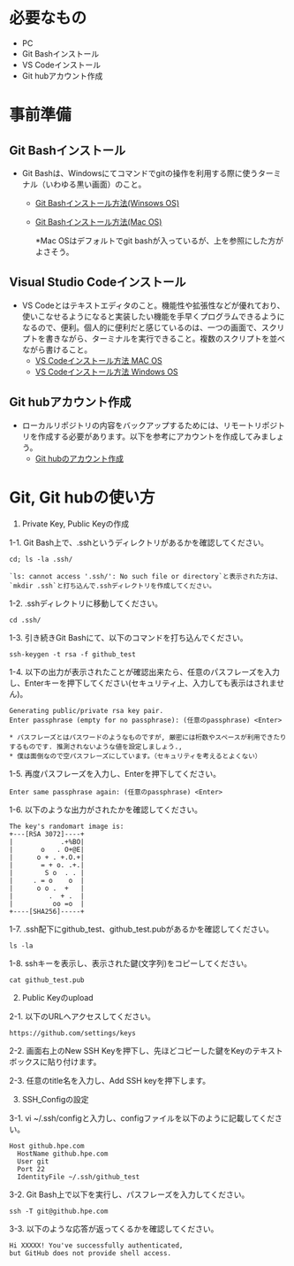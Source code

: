 # 必要なもの
+ PC
+ Git Bashインストール
+ VS Codeインストール
+ Git hubアカウント作成

# 事前準備
## Git Bashインストール
+ Git Bashは、Windowsにてコマンドでgitの操作を利用する際に使うターミナル（いわゆる黒い画面）のこと。
  + [Git Bashインストール方法(Winsows OS)](https://eng-entrance.com/git-install)
  + [Git Bashインストール方法(Mac OS)](https://qiita.com/NorsteinBekkler/items/a0622ee6a39d08d61b72)
  
    *Mac OSはデフォルトでgit bashが入っているが、上を参照にした方がよさそう。
## Visual Studio Codeインストール
+ VS Codeとはテキストエディタのこと。機能性や拡張性などが優れており、使いこなせるようになると実装したい機能を手早くプログラムできるようになるので、便利。個人的に便利だと感じているのは、一つの画面で、スクリプトを書きながら、ターミナルを実行できること。複数のスクリプトを並べながら書けること。
  + [VS Codeインストール方法 MAC OS](https://qiita.com/watamura/items/51c70fbb848e5f956fd6)
  + [VS Codeインストール方法 Windows OS](https://qiita.com/psychoroid/items/7d85ae6bade4a67aedb1)

## Git hubアカウント作成
+ ローカルリポジトリの内容をバックアップするためには、リモートリポジトリを作成する必要があります。以下を参考にアカウントを作成してみましょう。
  + [Git hubのアカウント作成](https://techacademy.jp/magazine/6235)

# Git, Git hubの使い方
1. Private Key, Public Keyの作成

  1-1. Git Bash上で、.sshというディレクトリがあるかを確認してください。
  
    
    cd; ls -la .ssh/
    
    `ls: cannot access '.ssh/': No such file or directory`と表示された方は、`mkdir .ssh`と打ち込んで.sshディレクトリを作成してください。

  1-2. .sshディレクトリに移動してください。 

    
    cd .ssh/
    
    
  1-3. 引き続きGit Bashにて、以下のコマンドを打ち込んでください。  
  
    
    ssh-keygen -t rsa -f github_test
    

  1-4. 以下の出力が表示されたことが確認出来たら、任意のパスフレーズを入力し、Enterキーを押下してください(セキュリティ上、入力しても表示はされません)。  
  
    
    Generating public/private rsa key pair.
    Enter passphrase (empty for no passphrase): (任意のpassphrase) <Enter>
    
    * パスフレーズとはパスワードのようなものですが, 厳密には桁数やスペースが利用できたりするものです. 推測されないような値を設定しましょう.,
    * 僕は面倒なので空パスフレーズにしています。（セキュリティを考えるとよくない）

  1-5. 再度パスフレーズを入力し、Enterを押下してください。
  
    
    Enter same passphrase again: (任意のpassphrase) <Enter>
    
    
  1-6. 以下のような出力がされたかを確認してください。
  
    
    The key's randomart image is:
    +---[RSA 3072]----+
    |            .+%BO|
    |       o   . O+@E|
    |      o + . +.O.+|
    |       = + o. .+.|
    |        S o  . . |
    |     . = o    o  |
    |      o o .  +   |
    |         .  + .  |
    |          oo =o  |
    +----[SHA256]-----+
    
    
  1-7. .ssh配下にgithub_test、github_test.pubがあるかを確認してください。
  
    
    ls -la 
    
    
  1-8. sshキーを表示し、表示された鍵(文字列)をコピーしてください。
  
    
    cat github_test.pub
    
    
2. Public Keyのupload

  2-1. 以下のURLへアクセスしてください。
  
    https://github.com/settings/keys

  2-2. 画面右上のNew SSH Keyを押下し、先ほどコピーした鍵をKeyのテキストボックスに貼り付けます。

  2-3. 任意のtitle名を入力し、Add SSH keyを押下します。

3. SSH_Configの設定

  3-1. vi ~/.ssh/configと入力し、configファイルを以下のように記載してください。
  
    
    Host github.hpe.com
      HostName github.hpe.com
      User git
      Port 22
      IdentityFile ~/.ssh/github_test
    
    
  3-2. Git Bash上で以下を実行し、パスフレーズを入力してください。
  
    
    ssh -T git@github.hpe.com
    
    
  3-3. 以下のような応答が返ってくるかを確認してください。  
  
    
    Hi XXXXX! You've successfully authenticated,
    but GitHub does not provide shell access.
    

